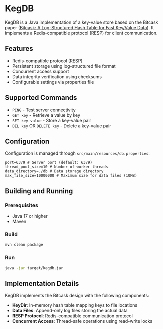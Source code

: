 # KegDB

KegDB is a Java implementation of a key-value store based on the Bitcask paper ([Bitcask: A Log-Structured Hash Table for Fast Key/Value Data](https://riak.com/assets/bitcask-intro.pdf)). It implements a Redis-compatible protocol (RESP) for client communication.

## Features

- Redis-compatible protocol (RESP)
- Persistent storage using log-structured file format
- Concurrent access support
- Data integrity verification using checksums
- Configurable settings via properties file

## Supported Commands

- `PING` - Test server connectivity
- `GET key` - Retrieve a value by key
- `SET key value` - Store a key-value pair
- `DEL key` OR `DELETE key` - Delete a key-value pair

## Configuration

Configuration is managed through `src/main/resources/db.properties`:
```properties
port=6379 # Server port (default: 6379)
thread_pool_size=10 # Number of worker threads
data_directory=./db # Data storage directory
max_file_size=10000000 # Maximum size for data files (10MB)
```

## Building and Running
### Prerequisites

- Java 17 or higher
- Maven

### Build
```bash
mvn clean package
```

### Run
```bash
java -jar target/kegdb.jar
```
## Implementation Details

KegDB implements the Bitcask design with the following components:

- **KeyDir**: In-memory hash table mapping keys to file locations
- **Data Files**: Append-only log files storing the actual data
- **RESP Protocol**: Redis-compatible communication protocol
- **Concurrent Access**: Thread-safe operations using read-write locks